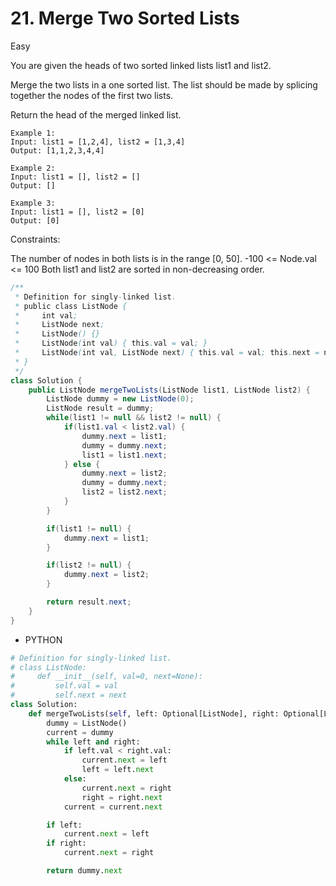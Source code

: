 # 21. Merge Two Sorted Lists

Easy

You are given the heads of two sorted linked lists list1 and list2.

Merge the two lists in a one sorted list. The list should be made by splicing together the nodes of the first two lists.

Return the head of the merged linked list.

```
Example 1:
Input: list1 = [1,2,4], list2 = [1,3,4]
Output: [1,1,2,3,4,4]
```

```
Example 2:
Input: list1 = [], list2 = []
Output: []
```

```
Example 3:
Input: list1 = [], list2 = [0]
Output: [0]
```

Constraints:

The number of nodes in both lists is in the range [0, 50].
-100 <= Node.val <= 100
Both list1 and list2 are sorted in non-decreasing order.

```java
/**
 * Definition for singly-linked list.
 * public class ListNode {
 *     int val;
 *     ListNode next;
 *     ListNode() {}
 *     ListNode(int val) { this.val = val; }
 *     ListNode(int val, ListNode next) { this.val = val; this.next = next; }
 * }
 */
class Solution {
    public ListNode mergeTwoLists(ListNode list1, ListNode list2) {
        ListNode dummy = new ListNode(0);
        ListNode result = dummy;
        while(list1 != null && list2 != null) {
            if(list1.val < list2.val) {
                dummy.next = list1;
                dummy = dummy.next;
                list1 = list1.next;
            } else {
                dummy.next = list2;
                dummy = dummy.next;
                list2 = list2.next;
            }
        }

        if(list1 != null) {
            dummy.next = list1;
        }

        if(list2 != null) {
            dummy.next = list2;
        }

        return result.next;
    }
}
```

- PYTHON

```python
# Definition for singly-linked list.
# class ListNode:
#     def __init__(self, val=0, next=None):
#         self.val = val
#         self.next = next
class Solution:
    def mergeTwoLists(self, left: Optional[ListNode], right: Optional[ListNode]) -> Optional[ListNode]:
        dummy = ListNode()
        current = dummy
        while left and right:
            if left.val < right.val:
                current.next = left
                left = left.next
            else:
                current.next = right
                right = right.next
            current = current.next

        if left:
            current.next = left
        if right:
            current.next = right

        return dummy.next

```
